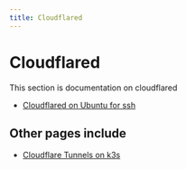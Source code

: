 ```yaml
---
title: Cloudflared
---
```


# Cloudflared

This section is documentation on cloudflared

- [Cloudflared on Ubuntu for ssh](cloudflared-on-ubuntu-for-ssh.md)

## Other pages include

- [Cloudflare Tunnels on k3s](../../kubernetes/k3s/cloudflare-tunnels-on-k3s.md)
